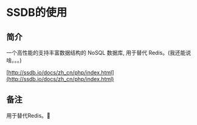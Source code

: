 # SSDB的使用
## 简介
一个高性能的支持丰富数据结构的 NoSQL 数据库, 用于替代 Redis。(我还能说啥。。。)

[http://ssdb.io/docs/zh_cn/php/index.html](http://ssdb.io/docs/zh_cn/php/index.html)

## 备注
用于替代Redis。

